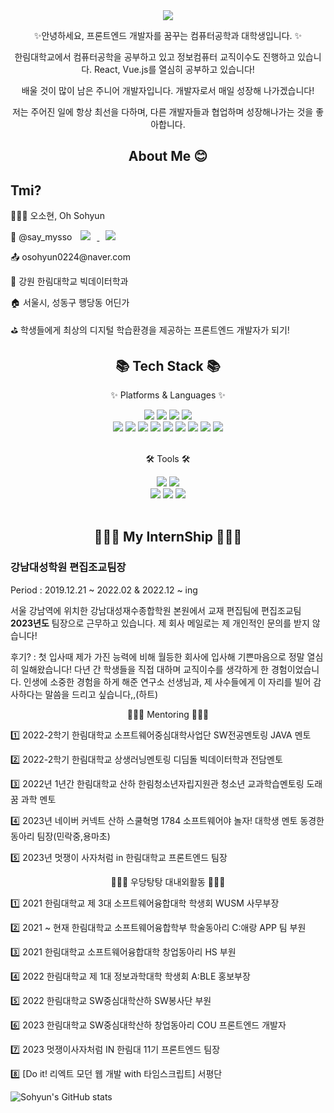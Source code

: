 <div align=center>
	<img src="https://capsule-render.vercel.app/api?type=waving&color=auto&height=200&section=header&text=Sohyun's%20Github!&fontSize=90" />	
</div>
<div align=center>
	<p>✨안녕하세요, 프론트엔드 개발자를 꿈꾸는 컴퓨터공학과 대학생입니다. ✨ </p>
	<p> 한림대학교에서 컴퓨터공학을 공부하고 있고 정보컴퓨터 교직이수도 진행하고 있습니다.  React, Vue.js를 열심히 공부하고 있습니다! </p>
	<p> 배울 것이 많이 남은 주니어 개발자입니다. 개발자로서 매일 성장해 나가겠습니다! </p>
	<p> 저는 주어진 일에 항상 최선을 다하며, 다른 개발자들과 협업하며 성장해나가는 것을 좋아합니다.  </p>
</div>
<div align=center>
	<h2> About Me 😊 </h2>
</div>
<div align=left>
	<h2> Tmi? </h2>
	<p>👩🏻‍💻 오소현, Oh Sohyun </p>
	<p>👀 @say_mysso <a href="https://www.instagram.com/say_mysso/">
    <img 
        src="http://img.shields.io/badge/-Instagram-black?style=flat&logo=Instagram&link=https://www.instagram.com/say_mysso/"
        style="height : auto; margin-left : 10px; margin-right : 10px;"/>
</a>
<a href="https://velog.io/@osohyun0224">
    <img 
        src="http://img.shields.io/badge/-Tech%20Blog-655ced?style=flat&logo=vleog&link=https://velog.io/@osohyun0224"
        style="height : auto; margin-left : 10px; margin-right : 10px;"/>
</a></p>
	<p>📤 osohyun0224@naver.com </p>
	<p>🏫 강원 한림대학교 빅데이터학과  </p>
	<p>🏠 서울시, 성동구 행당동 어딘가 </p>
	<p>⛳ 학생들에게 최상의 디지털 학습환경을 제공하는 프론트엔드 개발자가 되기! </p>
</div>
<div align=center>
	<h2>📚 Tech Stack 📚</h2>
	<p>✨ Platforms & Languages ✨</p>
</div>
<div align="center">
	<img src="https://img.shields.io/badge/HTML5-E34F26?style=flat&logo=HTML5&logoColor=white" />
	<img src="https://img.shields.io/badge/CSS3-1572B6?style=flat&logo=CSS3&logoColor=white" />
	<img src="https://img.shields.io/badge/JavaScript-F7DF1E?style=flat&logo=JavaScript&logoColor=white" />
	<img src="https://img.shields.io/badge/jQuery-0769AD?style=flat&logo=jQuery&logoColor=white" />
	<br>
	<img src="https://img.shields.io/badge/MySQL-4479A1?style=flat&logo=MySQL&logoColor=white" />
	<img src="https://img.shields.io/badge/MariaDB-003545?style=flat&logo=MariaDB&logoColor=white" />
	<img src="https://img.shields.io/badge/Linux-FCC624?style=flat-square&logo=Linux&logoColor=white" />
	<img src="https://img.shields.io/badge/TypeScript-3178C6?style=flat-square&logo=TypeScript&logoColor=white" />
	<img src="https://img.shields.io/badge/Node.js-339933?style=flat-square&logo=Node.js&logoColor=white" />
	<img src="https://img.shields.io/badge/Eclipse IDE-2C2255?style=flat-square&logo=Java&logoColor=white" />
	<img src="https://img.shields.io/badge/Django-092E20?style=flat-square&logo=Django&logoColor=white" />
	<img src="https://img.shields.io/badge/C-A8B9CC?style=flat-square&logo=C&logoColor=white" />
	<img src="https://img.shields.io/badge/Kotlin-7F52FF?style=flat-square&logo=Kotlin&logoColor=white" />
	
</div>
<br>
<div align=center>
	<p>🛠 Tools 🛠</p>
</div>
<div align=center>
	<img src="https://img.shields.io/badge/Eclipse%20IDE-2C2255?style=flat&logo=EclipseIDE&logoColor=white" />
	<img src="https://img.shields.io/badge/Visual%20Studio%20Code-007ACC?style=flat&logo=VisualStudioCode&logoColor=white" />
	<br>
	<img src="https://img.shields.io/badge/REACT-F8DC75?style=flat&logo=ReactQuery&logoColor=white" />
	<img src="https://img.shields.io/badge/GitHub-181717?style=flat&logo=GitHub&logoColor=white" />
	<img src="https://img.shields.io/badge/Vue.js-181717?style=flat&logo=Vue.js&logoColor=white" />
</div>
<br>
<div align=center>
	<h2>🧑🏻‍💼 My InternShip 🧑🏻‍💼</h2>
</div>
<div align=left>
	<h3> 강남대성학원 편집조교팀장 </h3>
	<p> Period : 2019.12.21 ~ 2022.02 & 2022.12 ~ ing </p>
	<p> 서울 강남역에 위치한 강남대성재수종합학원 본원에서 교재 편집팀에 편집조교팀 <b>2023년도</b> 팀장으로 근무하고 있습니다. 제 회사 메일로는 제 개인적인 문의를 받지 않습니다! </p>
	<p> 후기? : 첫 입사때 제가 가진 능력에 비해 월등한 회사에 입사해 기쁜마음으로 정말 열심히 일해왔습니다! 다년 간 학생들을 직접 대하며 교직이수를 생각하게 한 경험이었습니다. 인생에 소중한 경험을 하게 해준 연구소 선생님과, 제 사수들에게 이 자리를 빌어 감사하다는 말씀을 드리고 싶습니다,,(하트)</p>
</div>

<div align=center>
	<p>👩🏻‍🏫 Mentoring 👩🏻‍🏫</p>
</div>
<div align=left>
	<p> 1️⃣ 2022-2학기 한림대학교 소프트웨어중심대학사업단 SW전공멘토링 JAVA 멘토 </p>
	<p> 2️⃣ 2022-2학기 한림대학교 상생러닝멘토링 디딤돌 빅데이터학과 전담멘토 </p>
	<p> 3️⃣ 2022년 1년간 한림대학교 산하 한림청소년자립지원관 청소년 교과학습멘토링 도래꿈 과학 멘토 </p>
	<p> 4️⃣ 2023년 네이버 커넥트 산하 스쿨혁명 1784 소프트웨어야 놀자! 대학생 멘토 동경한 동아리 팀장(민락중,용마초) </p>
	<p> 5️⃣ 2023년 멋쟁이 사자처럼 in 한림대학교 프론트엔드 팀장 </p>
</div>
<div align=center>
	<p>🙋🏻‍♀️ 우당탕탕 대내외활동 🙋🏻‍♀️ </p>
</div>
<div align=left>
	<p> 1️⃣ 2021 한림대학교 제 3대 소프트웨어융합대학 학생회 WUSM 사무부장 </p>
	<p> 2️⃣ 2021 ~ 현재 한림대학교 소프트웨어융합학부 학술동아리 C:애랑 APP 팀 부원 </p>
	<p> 3️⃣ 2021 한림대학교 소프트웨어융합대학 창업동아리 HS 부원 </p>
	<p> 4️⃣ 2022 한림대학교 제 1대 정보과학대학 학생회 A:BLE 홍보부장 </p>
	<p> 5️⃣ 2022 한림대학교 SW중심대학산하 SW봉사단 부원 </p>
	<p> 6️⃣ 2023 한림대학교 SW중심대학산하 창업동아리 COU 프론트엔드 개발자 </p>
	<p> 7️⃣ 2023 멋쟁이사자처럼 IN 한림대 11기 프론트엔드 팀장 </p>
	<p> 8️⃣ [Do it!  리엑트 모던 웹 개발 with 타임스크립트] 서평단 </p>
</div>

![Sohyun's GitHub stats](https://github-readme-stats.vercel.app/api?username=osohyun0224&show_icons=true&theme=radical)
